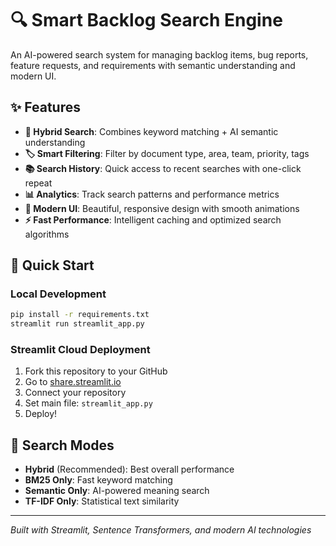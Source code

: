 # 🔍 Smart Backlog Search Engine

An AI-powered search system for managing backlog items, bug reports, feature requests, and requirements with semantic understanding and modern UI.

## ✨ Features

- **🔀 Hybrid Search**: Combines keyword matching + AI semantic understanding
- **🏷️ Smart Filtering**: Filter by document type, area, team, priority, tags
- **📚 Search History**: Quick access to recent searches with one-click repeat
- **📊 Analytics**: Track search patterns and performance metrics
- **🎨 Modern UI**: Beautiful, responsive design with smooth animations
- **⚡ Fast Performance**: Intelligent caching and optimized search algorithms

## 🚀 Quick Start

### Local Development
```bash
pip install -r requirements.txt
streamlit run streamlit_app.py
```

### Streamlit Cloud Deployment
1. Fork this repository to your GitHub
2. Go to [share.streamlit.io](https://share.streamlit.io)
3. Connect your repository
4. Set main file: `streamlit_app.py`
5. Deploy!

## 🔧 Search Modes

- **Hybrid** (Recommended): Best overall performance
- **BM25 Only**: Fast keyword matching
- **Semantic Only**: AI-powered meaning search
- **TF-IDF Only**: Statistical text similarity

---

*Built with Streamlit, Sentence Transformers, and modern AI technologies*